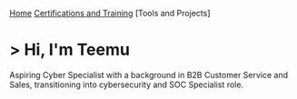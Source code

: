 [Home](https://tmolam.github.io/)
[Certifications and Training](https://tmolam.github.io/Certifications-Training/)
[Tools and Projects]

# > Hi, I'm Teemu

Aspiring Cyber Specialist with a background in B2B Customer Service and Sales, transitioning into cybersecurity and SOC Specialist role.
